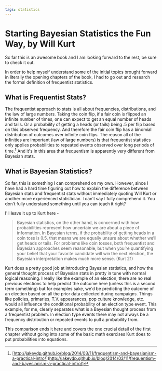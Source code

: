 ```yaml
---
tags: statistics
---
```


# Starting Bayesian Statistics the Fun Way, by Will Kurt

So far this is an awesome book and I am looking forward to the rest, be sure to check it out.

In order to help myself understand some of the initial topics brought forward in literally the opening chapters of the book, I had to go out and research the formal definition of frequentist statistics.

## What is Frequentist Stats?
The frequentist approach to stats is all about frequencies, distributions, and the law of large numbers. Taking the coin flip, if a fair coin is flipped an infinite number of times, one can expect to get an equal number of heads and tails. Or a probability of getting a heads (or tails) being .5 per flip based on this observed frequency. And therefore the fair coin flip has a binomial distribution of outcomes over infinite coin flips. The reason all of the infinities are important (law of large numbers) is that frequentist statistics only applies probabilities to repeated events observed over long periods of time.[^1] And it's in this area that frequentism is apparently very different from Bayesian stats.

## What is Bayesian Statistics?
So far, this is something I can comprehend on my own. However, since I have had a hard time figuring out how to explain the difference between Bayesian stats and frequentist stats without immediately quoting Will Kurt or another more experienced statistician. I can't say I fully comprehend it. You don't fully understand something until you can teach it right?

I'll leave it up to Kurt here -

>Bayesian statistics, on the other hand, is concerned with how probabilities represent how uncertain we are about a piece of information. In Bayesian
terms, if the probability of getting heads in a coin toss is 0.5, that means we
are equally unsure about whether we’ll get heads or tails. For problems like
coin tosses, both frequentist and Bayesian approaches seem reasonable, but
when you’re quantifying your belief that your favorite candidate will win the
next election, the Bayesian interpretation makes much more sense. (Kurt 21)

Kurt does a pretty good job at introducing Bayesian statistics, and how the general thought process of Bayesian stats in pretty in tune with normal logical reasoning.
I really like the example of an election, there are no real previous elections to help predict the outcome here (unless this is a second term something) but for examples sake, we'd be predicting the outcome of an election based on all the prior data collected during campaigns. Things like policies, primaries, T.V. appearances, pop culture knowledge, etc. would all influence the conditional probability of an election type event. This example, for me, clearly separates what is a Bayesian thought process from a frequentist problem. In election type events there may not always be a frequency distribution or repeated events to pull a probability from.

This comparison ends it here and covers the one crucial detail of the first chapter without going into some of the basic math exercises Kurt does to put probabilities into equations.







[^1]:[http://jakevdp.github.io/blog/2014/03/11/frequentism-and-bayesianism-a-practical-intro/](http://jakevdp.github.io/blog/2014/03/11/frequentism-and-bayesianism-a-practical-intro/)
